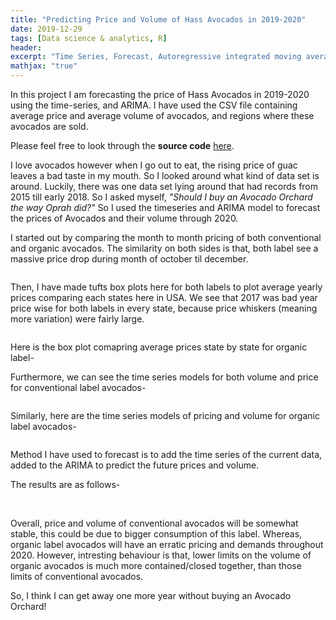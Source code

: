 ```yaml
---
title: "Predicting Price and Volume of Hass Avocados in 2019-2020"
date: 2019-12-29
tags: [Data science & analytics, R]
header:
excerpt: "Time Series, Forecast, Autoregressive integrated moving average"
mathjax: "true"
---
```

In this project I am forecasting the price of Hass Avocados in 2019-2020 using the time-series, and ARIMA. I have used the CSV file containing average price and average volume of avocados, and regions where these avocados are sold.

Please feel free to look through the **source code** [here](https://github.com/ToadHanks/Story_de_Hass_Avocados_en_2020).

I love avocados however when I go out to eat, the rising price of guac leaves a bad taste in my mouth. So I looked around what kind of data set is around. Luckily, there was one data set lying around that had records from 2015 till early 2018. So I asked myself, *"Should I buy an Avocado Orchard the way Oprah did?"* So I used the timeseries and ARIMA model to forecast the prices of Avocados and their volume through 2020.

I started out by comparing the month to month pricing of both conventional and organic avocados. The similarity on both sides is that, both label see a massive price drop during month of october til december.

<img src="{{ site.url }}{{ site.baseurl }}/images/avocados/avg_month_prices_both.png" alt="">

Then, I have made tufts box plots here for both labels to plot average yearly prices comparing each states here in USA. We see that 2017 was bad year price wise for both labels in every state, because price whiskers (meaning more variation) were fairly large.

<img src="{{ site.url }}{{ site.baseurl }}/images/avocados/avg_yr_price_conv.png" alt="">

Here is the box plot comapring average prices state by state for organic label-
<img src="{{ site.url }}{{ site.baseurl }}/images/avocados/avg_yr_price_org.png" alt="">

Furthermore, we can see the time series models for both volume and price for conventional label avocados-
<img src="{{ site.url }}{{ site.baseurl }}/images/avocados/ts_conv_pricing.png" alt="">

<img src="{{ site.url }}{{ site.baseurl }}/images/avocados/ts_conv_volume.png" alt="">

Similarly, here are the time series models of pricing and volume for organic label avocados- 
<img src="{{ site.url }}{{ site.baseurl }}/images/avocados/ts_org_pricing.png" alt="">

<img src="{{ site.url }}{{ site.baseurl }}/images/avocados/ts_org_volume.png" alt="">

Method I have used to forecast is to add the time series of the current data, added to the ARIMA to predict the future prices and volume.

The results are as follows-
<img src="{{ site.url }}{{ site.baseurl }}/images/avocados/forecast_conv_price.jpg" alt="">

<img src="{{ site.url }}{{ site.baseurl }}/images/avocados/forecast_conv_vol.jpg" alt="">

<img src="{{ site.url }}{{ site.baseurl }}/images/avocados/forecast_org_price.jpg" alt="">

<img src="{{ site.url }}{{ site.baseurl }}/images/avocados/forecast_org_vol.jpg" alt="">

Overall, price and volume of conventional avocados will be somewhat stable, this could be due to bigger consumption of this label. Whereas, organic label avocados will have an erratic pricing and demands throughout 2020. However, intresting behaviour is that, lower limits on the volume of organic avocados is much more contained/closed together, than those limits of conventional avocados.

So, I think I can get away one more year without buying an Avocado Orchard!
